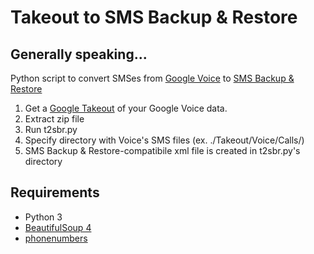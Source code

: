 # Takeout to SMS Backup & Restore

## Generally speaking...
Python script to convert SMSes from [Google Voice](http://www.google.com/voice) to [SMS Backup & Restore](https://play.google.com/store/apps/details?id=com.riteshsahu.SMSBackupRestore)

1. Get a [Google Takeout](https://www.google.com/settings/takeout) of your Google Voice data.
2. Extract zip file
3. Run t2sbr.py
4. Specify directory with Voice's SMS files (ex. ./Takeout/Voice/Calls/)
5. SMS Backup & Restore-compatibile xml file is created in t2sbr.py's directory

## Requirements

* Python 3
* [BeautifulSoup 4](http://www.crummy.com/software/BeautifulSoup/)
* [phonenumbers](https://github.com/daviddrysdale/python-phonenumbers)
